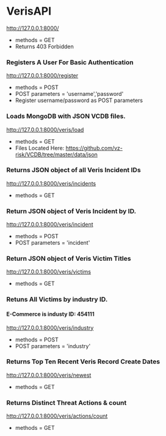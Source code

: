 # VerisAPI

http://127.0.0.1:8000/
- methods = GET
- Returns 403 Forbidden

### Registers A User For Basic Authentication
http://127.0.0.1:8000/register
- methods = POST
- POST parameters = 'username','password'
- Register username/password as POST parameters

### Loads MongoDB with JSON VCDB files.
http://127.0.0.1:8000/veris/load
- methods = GET
- Files Located Here: https://github.com/vz-risk/VCDB/tree/master/data/json

### Returns JSON object of all Veris Incident IDs
http://127.0.0.1:8000/veris/incidents
- methods = GET

### Return JSON object of Veris Incident by ID.
http://127.0.0.1:8000/veris/incident
- methods = POST
- POST parameters = 'incident'

### Return JSON object of Veris Victim Titles
http://127.0.0.1:8000/veris/victims
- methods = GET

### Retuns All Victims by industry ID.
#### E-Commerce is industy ID: 454111
http://127.0.0.1:8000/veris/industry
- methods = POST
- POST parameters = 'industry'

### Returns Top Ten Recent Veris Record Create Dates
http://127.0.0.1:8000/veris/newest
- methods = GET

### Returns Distinct Threat Actions & count
http://127.0.0.1:8000/veris/actions/count
- methods = GET
